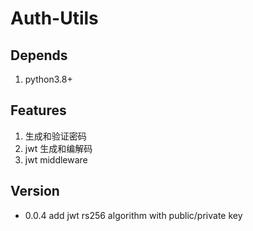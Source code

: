# Auth-Utils
## Depends
1. python3.8+
## Features
1. 生成和验证密码
2. jwt 生成和编解码
3. jwt middleware
## Version
- 0.0.4 add jwt rs256 algorithm with  public/private key